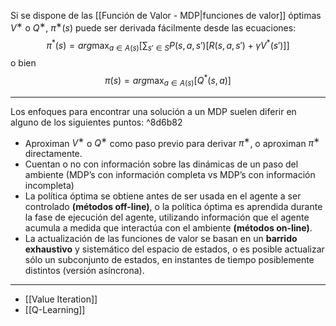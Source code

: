 Si se dispone de las [[Función de Valor - MDP|funciones de valor]] óptimas $V^∗$ o $Q^∗$, $π^∗(s)$ puede ser derivada fácilmente desde las ecuaciones:			$$\pi^*(s)=arg \max_{a\in A(s)}[\sum_{s'\in S}P(s,a,s')[R(s,a,s')+\gamma V^*(s')]]$$o bien$$\pi(s)=arg\max_{a\in A(s)}[Q^*(s,a)]$$
***
Los enfoques para encontrar una solución a un MDP suelen diferir en alguno de los siguientes puntos:  ^8d6b82
- Aproximan $V^∗$ o $Q^∗$ como paso previo para derivar $π^∗$, o aproximan $π^∗$ directamente. 
- Cuentan o no con información sobre las dinámicas de un paso del ambiente (MDP’s con información completa vs MDP’s con información incompleta)
- La política óptima se obtiene antes de ser usada en el agente a ser controlado **(métodos off-line)**, o la política óptima es aprendida durante la fase de ejecución del agente, utilizando información que el agente acumula a medida que interactúa con el ambiente **(métodos on-line)**.  
- La actualización de las funciones de valor se basan en un **barrido exhaustivo** y sistemático del espacio de estados, o es posible actualizar sólo un subconjunto de estados, en instantes de tiempo posiblemente distintos (versión asíncrona).
***
- [[Value Iteration]]
- [[Q-Learning]]